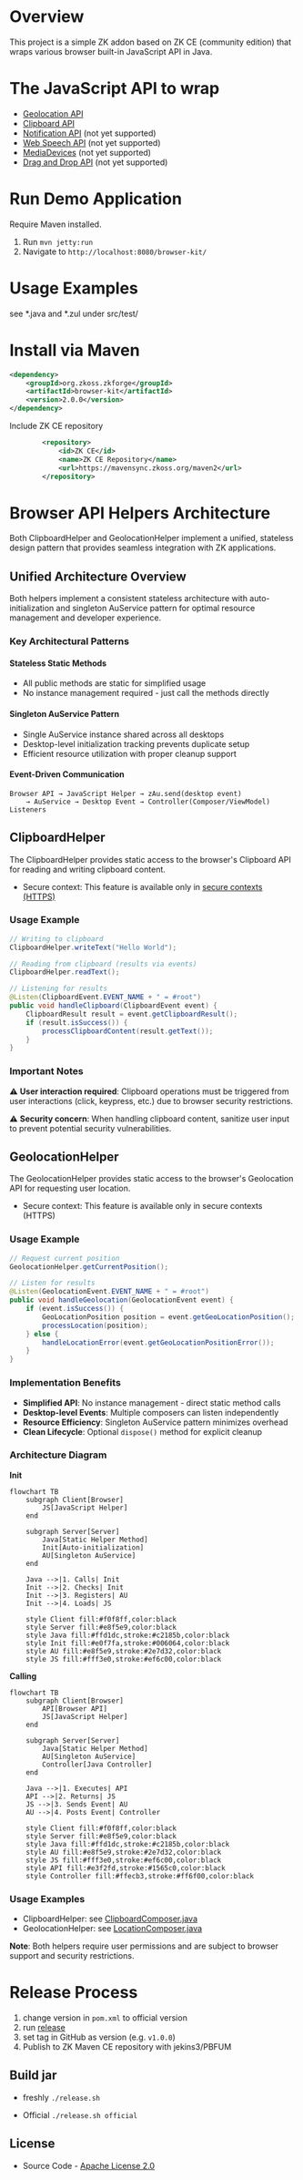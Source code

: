 # Overview
This project is a simple ZK addon based on ZK CE (community edition) that wraps various browser built-in JavaScript API in Java.

# The JavaScript API to wrap
* [Geolocation API](https://developer.mozilla.org/en-US/docs/Web/API/Geolocation_API/Using_the_Geolocation_API)
* [Clipboard API](https://developer.mozilla.org/en-US/docs/Web/API/Clipboard_API)
* [Notification API](https://developer.mozilla.org/en-US/docs/Web/API/Notification) (not yet supported)
* [Web Speech API](https://developer.mozilla.org/en-US/docs/Web/API/Web_Speech_API) (not yet supported)
* [MediaDevices](https://developer.mozilla.org/en-US/docs/Web/API/MediaDevices) (not yet supported)
* [Drag and Drop API](https://developer.mozilla.org/en-US/docs/Web/API/HTML_Drag_and_Drop_API) (not yet supported)

# Run Demo Application
Require Maven installed.
1. Run `mvn jetty:run`
2. Navigate to `http://localhost:8080/browser-kit/`

# Usage Examples
see *.java and *.zul under src/test/


# Install via Maven

```xml
<dependency>
    <groupId>org.zkoss.zkforge</groupId>
    <artifactId>browser-kit</artifactId>
    <version>2.0.0</version>
</dependency>
```

Include ZK CE repository
```xml
        <repository>
            <id>ZK CE</id>
            <name>ZK CE Repository</name>
            <url>https://mavensync.zkoss.org/maven2</url>
        </repository>
```

# Browser API Helpers Architecture

Both ClipboardHelper and GeolocationHelper implement a unified, stateless design pattern that provides seamless integration with ZK applications.

## Unified Architecture Overview

Both helpers implement a consistent stateless architecture with auto-initialization and singleton AuService pattern for optimal resource management and developer experience.

### Key Architectural Patterns

#### Stateless Static Methods
- All public methods are static for simplified usage
- No instance management required - just call the methods directly

#### Singleton AuService Pattern
- Single AuService instance shared across all desktops 
- Desktop-level initialization tracking prevents duplicate setup
- Efficient resource utilization with proper cleanup support

#### Event-Driven Communication
```
Browser API → JavaScript Helper → zAu.send(desktop event) 
    → AuService → Desktop Event → Controller(Composer/ViewModel) Listeners
```

## ClipboardHelper

The ClipboardHelper provides static access to the browser's Clipboard API for reading and writing clipboard content.
* Secure context: This feature is available only in [secure contexts (HTTPS)](https://developer.mozilla.org/en-US/docs/Web/Security/Secure_Contexts)

### Usage Example
```java
// Writing to clipboard
ClipboardHelper.writeText("Hello World");

// Reading from clipboard (results via events)
ClipboardHelper.readText();

// Listening for results
@Listen(ClipboardEvent.EVENT_NAME + " = #root")
public void handleClipboard(ClipboardEvent event) {
    ClipboardResult result = event.getClipboardResult();
    if (result.isSuccess()) {
        processClipboardContent(result.getText());
    }
}
```

### Important Notes
⚠️ **User interaction required**: Clipboard operations must be triggered from user interactions (click, keypress, etc.) due to browser security restrictions.

⚠️ **Security concern**: When handling clipboard content, sanitize user input to prevent potential security vulnerabilities.

## GeolocationHelper

The GeolocationHelper provides static access to the browser's Geolocation API for requesting user location.
* Secure context: This feature is available only in secure contexts (HTTPS)

### Usage Example
```java
// Request current position
GeolocationHelper.getCurrentPosition();

// Listen for results
@Listen(GeolocationEvent.EVENT_NAME + " = #root")
public void handleGeolocation(GeolocationEvent event) {
    if (event.isSuccess()) {
        GeoLocationPosition position = event.getGeoLocationPosition();
        processLocation(position);
    } else {
        handleLocationError(event.getGeoLocationPositionError());
    }
}
```

### Implementation Benefits
- **Simplified API**: No instance management - direct static method calls
- **Desktop-level Events**: Multiple composers can listen independently
- **Resource Efficiency**: Singleton AuService pattern minimizes overhead
- **Clean Lifecycle**: Optional `dispose()` method for explicit cleanup

### Architecture Diagram
**Init** 
```mermaid
flowchart TB
    subgraph Client[Browser]
        JS[JavaScript Helper]
    end

    subgraph Server[Server]
        Java[Static Helper Method]
        Init[Auto-initialization]
        AU[Singleton AuService]
    end

    Java -->|1. Calls| Init
    Init -->|2. Checks| Init
    Init -->|3. Registers| AU
    Init -->|4. Loads| JS

    style Client fill:#f0f8ff,color:black
    style Server fill:#e8f5e9,color:black
    style Java fill:#ffd1dc,stroke:#c2185b,color:black
    style Init fill:#e0f7fa,stroke:#006064,color:black
    style AU fill:#e8f5e9,stroke:#2e7d32,color:black
    style JS fill:#fff3e0,stroke:#ef6c00,color:black
```

**Calling**
```mermaid
flowchart TB
    subgraph Client[Browser]
        API[Browser API]
        JS[JavaScript Helper]
    end

    subgraph Server[Server]
        Java[Static Helper Method]
        AU[Singleton AuService]
        Controller[Java Controller]
    end

    Java -->|1. Executes| API
    API -->|2. Returns| JS
    JS -->|3. Sends Event| AU
    AU -->|4. Posts Event| Controller

    style Client fill:#f0f8ff,color:black
    style Server fill:#e8f5e9,color:black
    style Java fill:#ffd1dc,stroke:#c2185b,color:black
    style AU fill:#e8f5e9,stroke:#2e7d32,color:black
    style JS fill:#fff3e0,stroke:#ef6c00,color:black
    style API fill:#e3f2fd,stroke:#1565c0,color:black
    style Controller fill:#ffecb3,stroke:#ff6f00,color:black
```

### Usage Examples
- ClipboardHelper: see [ClipboardComposer.java](src/test/java/test/clipboard/ClipboardComposer.java)
- GeolocationHelper: see [LocationComposer.java](src/test/java/test/geolocation/LocationComposer.java)

**Note**: Both helpers require user permissions and are subject to browser support and security restrictions.

# Release Process
1. change version in `pom.xml` to official version
2. run [release](release/release)
3. set tag in GitHub as version (e.g. `v1.0.0`)
4. Publish to ZK Maven CE repository with jekins3/PBFUM

## Build jar
* freshly
`./release.sh`

* Official
`./release.sh official`


## License
* Source Code - [Apache License 2.0](http://www.apache.org/licenses/LICENSE-2.0)
